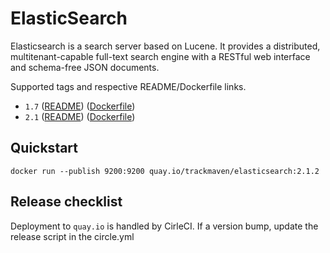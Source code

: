 # ElasticSearch

Elasticsearch is a search server based on Lucene. It provides a distributed, multitenant-capable full-text search engine with a RESTful web interface and schema-free JSON documents.

Supported tags and respective README/Dockerfile links.

* `1.7` ([README](1.7/README.md)) ([Dockerfile](1.7/Dockerfile))
* `2.1` ([README](2.1/README.md)) ([Dockerfile](2.1/Dockerfile))

## Quickstart

```
docker run --publish 9200:9200 quay.io/trackmaven/elasticsearch:2.1.2
```

## Release checklist

Deployment to `quay.io` is handled by CirleCI.
If a version bump, update the release script in the circle.yml